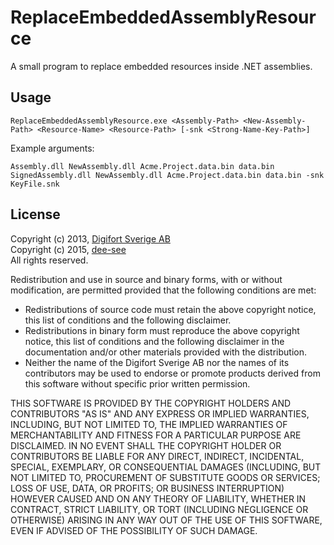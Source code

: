 # ReplaceEmbeddedAssemblyResource

A small program to replace embedded resources inside .NET assemblies.

## Usage

`ReplaceEmbeddedAssemblyResource.exe <Assembly-Path> <New-Assembly-Path> <Resource-Name> <Resource-Path> [-snk <Strong-Name-Key-Path>]`

Example arguments: 

    Assembly.dll NewAssembly.dll Acme.Project.data.bin data.bin
    SignedAssembly.dll NewAssembly.dll Acme.Project.data.bin data.bin -snk KeyFile.snk

## License

Copyright (c) 2013, [Digifort Sverige AB](http://www.digifort.se/en/)  
Copyright (c) 2015, [dee-see](https://github.com/dee-see/)  
All rights reserved.

Redistribution and use in source and binary forms, with or without modification,
are permitted provided that the following conditions are met:

* Redistributions of source code must retain the above copyright notice, this
  list of conditions and the following disclaimer.
* Redistributions in binary
  form must reproduce the above copyright notice, this list of conditions and the
  following disclaimer in the documentation and/or other materials provided with
  the distribution.
* Neither the name of the Digifort Sverige AB nor the names of
  its contributors may be used to endorse or promote products derived from this
  software without specific prior written permission.

THIS SOFTWARE IS PROVIDED BY THE COPYRIGHT HOLDERS AND CONTRIBUTORS "AS IS" AND
ANY EXPRESS OR IMPLIED WARRANTIES, INCLUDING, BUT NOT LIMITED TO, THE IMPLIED
WARRANTIES OF MERCHANTABILITY AND FITNESS FOR A PARTICULAR PURPOSE ARE
DISCLAIMED. IN NO EVENT SHALL THE COPYRIGHT HOLDER OR CONTRIBUTORS BE LIABLE FOR
ANY DIRECT, INDIRECT, INCIDENTAL, SPECIAL, EXEMPLARY, OR CONSEQUENTIAL DAMAGES
(INCLUDING, BUT NOT LIMITED TO, PROCUREMENT OF SUBSTITUTE GOODS OR SERVICES;
LOSS OF USE, DATA, OR PROFITS; OR BUSINESS INTERRUPTION) HOWEVER CAUSED AND ON
ANY THEORY OF LIABILITY, WHETHER IN CONTRACT, STRICT LIABILITY, OR TORT
(INCLUDING NEGLIGENCE OR OTHERWISE) ARISING IN ANY WAY OUT OF THE USE OF THIS
SOFTWARE, EVEN IF ADVISED OF THE POSSIBILITY OF SUCH DAMAGE.
